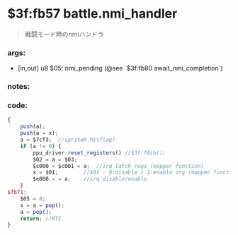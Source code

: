 ﻿

# $3f:fb57 battle.nmi_handler
>戦闘モード時のnmiハンドラ

### args:
-	[in,out] u8 $05: nmi_pending (@see `$3f:fb80 await_nmi_completion`)

### notes:


### code:
```js
{
	push(a);
	push(a = x);
	a = $7cf3;	//sprite0 hitflag?
	if (a != 0) {
		ppu_driver.reset_registers() //$3f:f8cb();
		$02 = a = $03;
		$c000 = $c001 = a;	//irq latch regs (mapper function)
		x = $01;		//$01 : 0:disable / 1:enable irq (mapper function;MMC3)
		$e000.x = a;	//irq disable/enable
	}
$fb71:
	$05 = 0;
	x = a = pop();
	a = pop();
	return;	//RTI.
}
```




